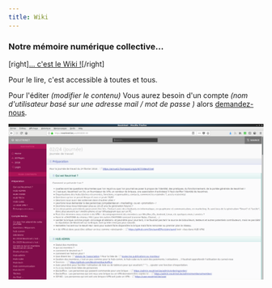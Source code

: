 ```yaml
---
title: Wiki
---
```


### Notre mémoire numérique collective…

[right][… c'est le Wiki !](https://wiki.neutrinet.be?classes=btn,btn-primary,btn-lg&target=_blank)[/right]

Pour le lire, c'est accessible à toutes et tous.

Pour l'éditer _(modifier le contenu)_ Vous aurez besoin d'un compte _(nom d'utilisateur basé sur une adresse mail / mot de passe )_ alors [demandez-nous](https://chat.neutrinet.be).

![](Neutrinet-Wiki.png)
